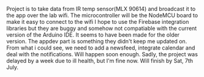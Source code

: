 Project is to take data from IR temp sensor(MLX 90614) and broadcast it to the app over the lab wifi. The microcontroller will be the NodeMCU board to make it easy to connect to the wifi
I hope to use the Firebase integration libraries but they are buggy and somehow not compatiable with the current version of the Arduino IDE. It seems to have been made for the older version.
The appdev part is something they didn't keep me updated on. From what i could see, we need to add a newsfeed, integrate calendar and deal with the notifications. Will happen soon enough.
Sadly, the project was delayed by a week due to ill health, but I'm fine now. Will finish by Sat, 7th July.
